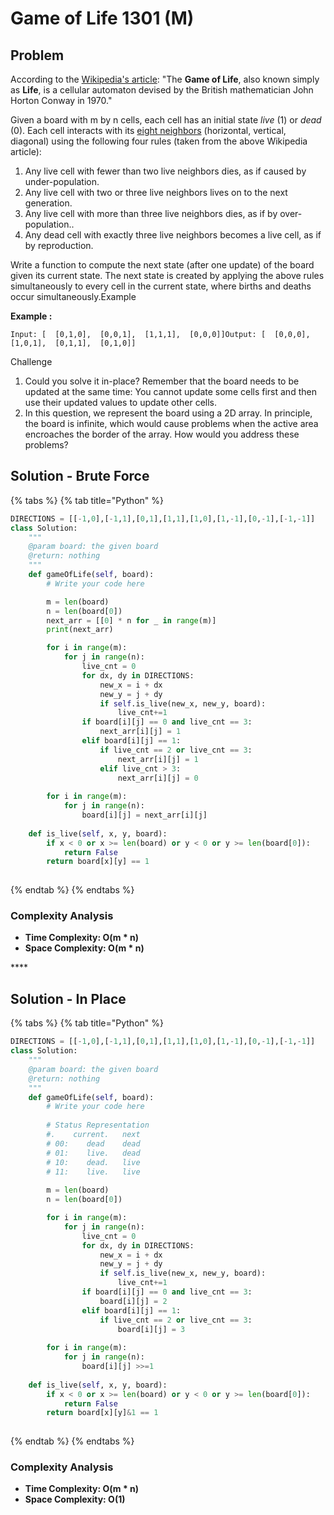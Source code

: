 # Game of Life 1301 \(M\)

## Problem

According to the [Wikipedia's article](https://en.wikipedia.org/wiki/Conway%27s_Game_of_Life): "The **Game of Life**, also known simply as **Life**, is a cellular automaton devised by the British mathematician John Horton Conway in 1970."

Given a board with m by n cells, each cell has an initial state _live_ \(1\) or _dead_ \(0\). Each cell interacts with its [eight neighbors](https://en.wikipedia.org/wiki/Moore_neighborhood) \(horizontal, vertical, diagonal\) using the following four rules \(taken from the above Wikipedia article\):

1. Any live cell with fewer than two live neighbors dies, as if caused by under-population.
2. Any live cell with two or three live neighbors lives on to the next generation.
3. Any live cell with more than three live neighbors dies, as if by over-population..
4. Any dead cell with exactly three live neighbors becomes a live cell, as if by reproduction.

Write a function to compute the next state \(after one update\) of the board given its current state. The next state is created by applying the above rules simultaneously to every cell in the current state, where births and deaths occur simultaneously.Example

**Example :**

```text
Input: [  [0,1,0],  [0,0,1],  [1,1,1],  [0,0,0]]Output: [  [0,0,0],  [1,0,1],  [0,1,1],  [0,1,0]]
```

Challenge

1. Could you solve it in-place? Remember that the board needs to be updated at the same time: You cannot update some cells first and then use their updated values to update other cells.
2. In this question, we represent the board using a 2D array. In principle, the board is infinite, which would cause problems when the active area encroaches the border of the array. How would you address these problems?

## Solution - Brute Force

{% tabs %}
{% tab title="Python" %}
```python
DIRECTIONS = [[-1,0],[-1,1],[0,1],[1,1],[1,0],[1,-1],[0,-1],[-1,-1]]
class Solution:
    """
    @param board: the given board
    @return: nothing
    """
    def gameOfLife(self, board):
        # Write your code here

        m = len(board)
        n = len(board[0])
        next_arr = [[0] * n for _ in range(m)]
        print(next_arr)

        for i in range(m):
            for j in range(n):
                live_cnt = 0
                for dx, dy in DIRECTIONS:
                    new_x = i + dx
                    new_y = j + dy
                    if self.is_live(new_x, new_y, board):
                        live_cnt+=1
                if board[i][j] == 0 and live_cnt == 3:
                    next_arr[i][j] = 1
                elif board[i][j] == 1:
                    if live_cnt == 2 or live_cnt == 3:
                        next_arr[i][j] = 1
                    elif live_cnt > 3:
                        next_arr[i][j] = 0
        
        for i in range(m):
            for j in range(n):
                board[i][j] = next_arr[i][j]
    
    def is_live(self, x, y, board):
        if x < 0 or x >= len(board) or y < 0 or y >= len(board[0]):
            return False
        return board[x][y] == 1
        
```
{% endtab %}
{% endtabs %}

### Complexity Analysis

* **Time Complexity: O\(m \* n\)**
* **Space Complexity: O\(m \* n\)**

\*\*\*\*

## Solution - In Place

{% tabs %}
{% tab title="Python" %}
```python
DIRECTIONS = [[-1,0],[-1,1],[0,1],[1,1],[1,0],[1,-1],[0,-1],[-1,-1]]
class Solution:
    """
    @param board: the given board
    @return: nothing
    """
    def gameOfLife(self, board):
        # Write your code here
        
        # Status Representation
        #.    current.   next
        # 00:    dead    dead
        # 01:    live.   dead
        # 10:    dead.   live
        # 11:    live.   live
        
        m = len(board)
        n = len(board[0])

        for i in range(m):
            for j in range(n):
                live_cnt = 0
                for dx, dy in DIRECTIONS:
                    new_x = i + dx
                    new_y = j + dy
                    if self.is_live(new_x, new_y, board):
                        live_cnt+=1
                if board[i][j] == 0 and live_cnt == 3:
                    board[i][j] = 2
                elif board[i][j] == 1:
                    if live_cnt == 2 or live_cnt == 3:
                        board[i][j] = 3
        
        for i in range(m):
            for j in range(n):
                board[i][j] >>=1
    
    def is_live(self, x, y, board):
        if x < 0 or x >= len(board) or y < 0 or y >= len(board[0]):
            return False
        return board[x][y]&1 == 1
        
```
{% endtab %}
{% endtabs %}

### Complexity Analysis

* **Time Complexity: O\(m \* n\)**
* **Space Complexity: O\(1\)**

